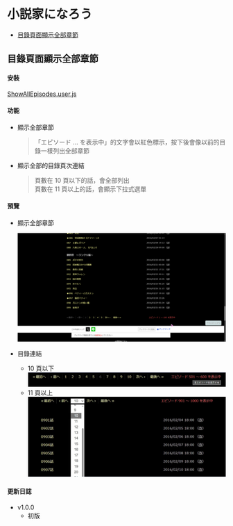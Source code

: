# 小説家になろう

* [目錄頁面顯示全部章節](#目錄頁面顯示全部章節)

## 目錄頁面顯示全部章節

#### 安裝

[ShowAllEpisodes.user.js](ShowAllEpisodes.user.js?raw=true)

#### 功能

* 顯示全部章節
  > 「エピソード ... を表示中」的文字會以紅色標示，按下後會像以前的目錄一樣列出全部章節
* 顯示全部的目錄頁次連結
  > 頁數在 10 頁以下的話，會全部列出<br>
  > 頁數在 11 頁以上的話，會顯示下拉式選單

#### 預覽

* 顯示全部章節

  ![顯示全部章節](assets/show-all-episodes.gif?raw=true)

* 目錄連結
  * 10 頁以下<br>
    ![目錄1](assets/show-all-episodes_index_1.jpg?raw=true)
  * 11 頁以上<br>
    ![目錄2](assets/show-all-episodes_index_2.jpg?raw=true)

#### 更新日誌

* v1.0.0
  * 初版
